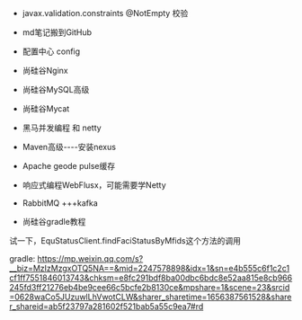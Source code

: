 * javax.validation.constraints  @NotEmpty 校验

* md笔记搬到GitHub

* 配置中心 config
* 尚硅谷Nginx
* 尚硅谷MySQL高级 
* 尚硅谷Mycat
* 黑马并发编程 和 netty

* Maven高级----安装nexus

* Apache geode pulse缓存

* 响应式编程WebFlusx，可能需要学Netty

* RabbitMQ +++kafka

* 尚硅谷gradle教程

  



试一下，EquStatusClient.findFaciStatusByMfids这个方法的调用

gradle: https://mp.weixin.qq.com/s?__biz=MzIzMzgxOTQ5NA==&mid=2247578898&idx=1&sn=e4b555c6f1c2c1cf1ff7551846013743&chksm=e8fc291bdf8ba00dbc6bdc8e52aa815e8cb966245fd3ff21276eb4be9cee66c5bcfe2b8130ce&mpshare=1&scene=23&srcid=0628waCo5JUzuwlLhVwotCLW&sharer_sharetime=1656387561528&sharer_shareid=ab5f23797a281602f521bab5a55c9ea7#rd